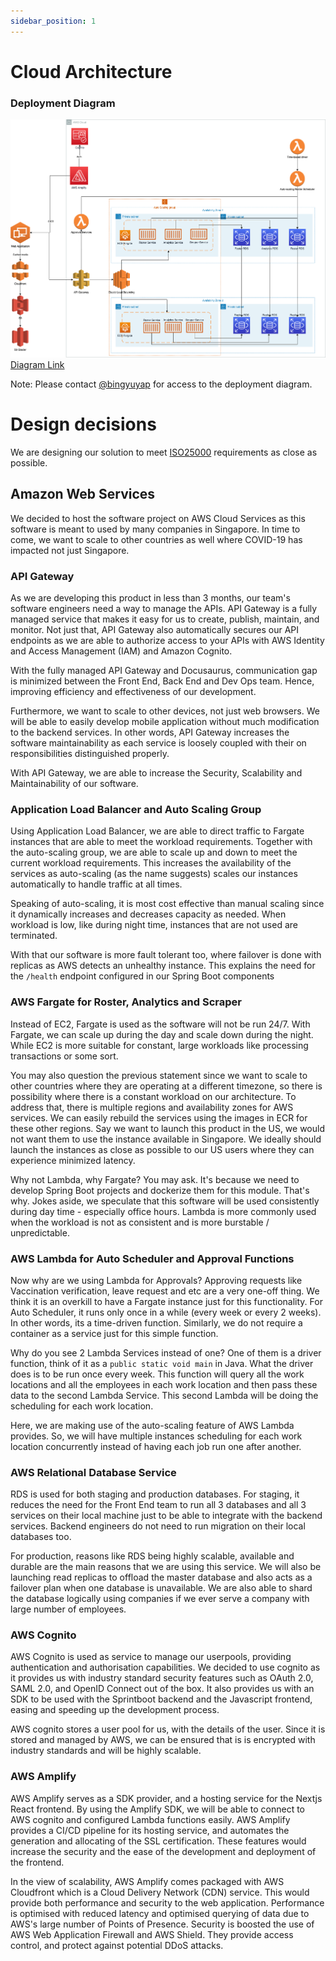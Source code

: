 ```yaml
---
sidebar_position: 1
---
```


# Cloud Architecture

### Deployment Diagram
![Diagram](/img/architecture_diagram.png)
[Diagram Link](https://app.diagrams.net/#G1Zng3hRo18A9IQyPTjcUSw1GeiGrXKw0I)

Note: Please contact [@bingyuyap](https://github.com/bingyuyap) for access to the deployment diagram.

# Design decisions
We are designing our solution to meet [ISO25000](http://iso25000.com/index.php/en/iso-25000-standards/iso-25010) requirements as close as possible. 
## Amazon Web Services
We decided to host the software project on AWS Cloud Services as this software is meant to used by many companies in Singapore. In time to come, we want to scale to other countries as well where COVID-19 has impacted not just Singapore. 

### API Gateway 
As we are developing this product in less than 3 months, our team's software engineers need a way to manage the APIs. API Gateway is a fully managed service that makes it easy for us to create, publish, maintain, and monitor. Not just that, API Gateway also automatically secures our API endpoints as we are able to authorize access to your APIs with AWS Identity and Access Management (IAM) and Amazon Cognito.

With the fully managed API Gateway and Docusaurus, communication gap is minimized between the Front End, Back End and Dev Ops team. Hence, improving efficiency and effectiveness of our development. 

Furthermore, we want to scale to other devices, not just web browsers. We will be able to easily develop mobile application without much modification to the backend services. In other words, API Gateway increases the software maintainability as each service is loosely coupled with their on responsibilities distinguished properly. 

With API Gateway, we are able to increase the Security, Scalability and Maintainability of our software.

### Application Load Balancer and Auto Scaling Group
Using Application Load Balancer, we are able to direct traffic to Fargate instances that are able to meet the workload requirements. Together with the auto-scaling group, we are able to scale up and down to meet the current workload requirements. This increases the availability of the services as auto-scaling (as the name suggests) scales our instances automatically to handle traffic at all times. 

Speaking of auto-scaling, it is most cost effective than manual scaling since it dynamically increases and decreases capacity as needed. When workload is low, like during night time, instances that are not used are terminated. 

With that our software is more fault tolerant too, where failover is done with replicas as AWS detects an unhealthy instance. This explains the need for the `/health` endpoint configured in our Spring Boot components    

### AWS Fargate for Roster, Analytics and Scraper
Instead of EC2, Fargate is used as the software will not be run 24/7. With Fargate, we can scale up during the day and scale down during the night. While EC2 is more suitable for constant, large workloads like processing transactions or some sort. 

You may also question the previous statement since we want to scale to other countries where they are operating at a different timezone, so there is possibility where there is a constant workload on our architecture. To address that, there is multiple regions and availability zones for AWS services. We can easily rebuild the services using the images in ECR for these other regions. Say we want to launch this product in the US, we would not want them to use the instance available in Singapore. We ideally should launch the instances as close as possible to our US users where they can experience minimized latency.

Why not Lambda, why Fargate? You may ask. It's because we need to develop Spring Boot projects and dockerize them for this module. That's why. Jokes aside, we speculate that this software will be used consistently during day time - especially office hours. Lambda is more commonly used when the workload is not as consistent and is more burstable / unpredictable.

### AWS Lambda for Auto Scheduler and Approval Functions
Now why are we using Lambda for Approvals? Approving requests like Vaccination verification, leave request and etc are a very one-off thing. We think it is an overkill to have a Fargate instance just for this functionality. For Auto Scheduler, it runs only once in a while (every week or every 2 weeks). In other words, its a time-driven function. Similarly, we do not require a container as a service just for this simple function.

Why do you see 2 Lambda Services instead of one? One of them is a driver function, think of it as a `public static void main` in Java. What the driver does is to be run once every week. This function will query all the work locations and all the employees in each work location and then pass these data to the second Lambda Service. This second Lambda will be doing the scheduling for each work location. 

Here, we are making use of the auto-scaling feature of AWS Lambda provides. So, we will have multiple instances scheduling for each work location concurrently instead of having each job run one after another.

### AWS Relational Database Service
RDS is used for both staging and production databases. For staging, it reduces the need for the Front End team to run all 3 databases and all 3 services on their local machine just to be able to integrate with the backend services. Backend engineers do not need to run migration on their local databases too.

For production, reasons like RDS being highly scalable, available and durable are the main reasons that we are using this service. We will also be launching read replicas to offload the master database and also acts as a failover plan when one database is unavailable. We are also able to shard the database logically using companies if we ever serve a company with large number of employees.

### AWS Cognito
AWS Cognito is used as service to manage our userpools, providing authentication and authorisation capabilities. We decided to use cognito as it provides us with industry standard security features such as OAuth 2.0, SAML 2.0, and OpenID Connect out of the box. It also provides us with an SDK to be used with the Sprintboot backend and the Javascript frontend, easing and speeding up the development process. 

AWS cognito stores a user pool for us, with the details of the user. Since it is stored and managed by AWS, we can be ensured that is is encrypted with industry standards and will be highly scalable. 

### AWS Amplify
AWS Amplify serves as a SDK provider, and a hosting service for the Nextjs React frontend. By using the Amplify SDK, we will be able to connect to AWS cognito and configured Lambda functions easily. AWS Amplify provides a CI/CD pipeline for its hosting service, and automates the generation and allocating of the SSL certification. These features would increase the security and the ease of the development and deployment of the frontend.

In the view of scalability, AWS Amplify comes packaged with AWS Cloudfront which is a Cloud Delivery Network (CDN) service. This would provide both performance and security to the web application. Performance is optimised with reduced latency and optimised querying of data due to AWS's large number of Points of Presence. Security is boosted the use of AWS Web Application Firewall and AWS Shield. They provide access control, and protect against potential DDoS attacks.